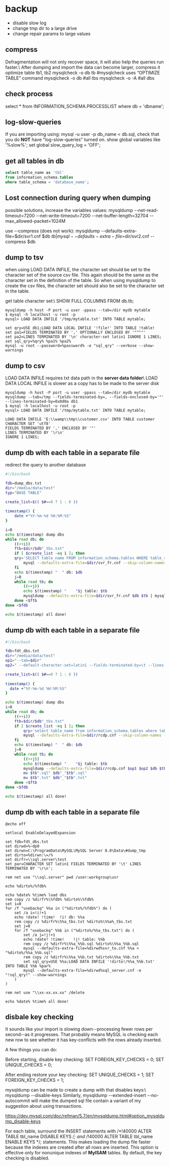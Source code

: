 # backup
  * disable slow log 
  * change tmp dir to a large drive
  * change repair params to large values

## compress
Defragmentation will not only recover space, it will also help the queries run faster.\\
After dumping and import the data can become larger, compress it
  optimize table tb1, tb2
  mysqlcheck -o db tb #mysqlcheck uses “OPTIMIZE TABLE” command
  mysqlcheck -o db    #all tbs
  mysqlcheck -o -A    #all dbs
## check process
  select * from INFORMATION_SCHEMA.PROCESSLIST where db = 'dbname';

## log-slow-queries
If you are importing using: mysql -u user -p db_name < db.sql, check that you do **NOT** have "log-slow-queries" turned on.
  show global variables like '%slow%';
  set global slow_query_log = 'OFF';

## get all tables in db
```sql
select table_name as 'tbl'
from information_schema.tables
where table_schema = 'database_name';
```

## Lost connection during query when dumping
possible solutions, increase the variables values:
  mysqldump --net-read-timeout=7200 --net-write-timeout=7200 
            --net-buffer-length=32704 --max_allowed-packet=1024M 

use --compress (does not work):
  mysqldump --defaults-extra-file=$dir/svr1.cnf $db $tb | 
  mysql --defaults-extra-file=$dir/svr2.cnf --compress $db


## dump to tsv
when using LOAD DATA INFILE, the character set should be set to the character set of the source csv file. This again should be the same as the character set in the definition of the table. So when using mysqldump to create the csv files, the character set should also be set to the character set in the table.

get table character set:\\
SHOW FULL COLUMNS FROM db.tb;
```dos
mysqldump -h host -P port -u user -ppass --tab=/dir mydb mytable
$ mysql -h localhost -u root -p
mysql> LOAD DATA INFILE '/tmp/mytable.txt' INTO TABLE mytable;

set qry=USE db1;LOAD DATA LOCAL INFILE '!file!' INTO TABLE !table!
set pa1=FIELDS TERMINATED BY ',' OPTIONALLY ENCLOSED BY '"^""'
set pa2=LINES TERMINATED BY '\n' character-set latin1 IGNORE 1 LINES;
set sql_qry=%qry% %pa1% %pa2%
mysql -u root --password=%password% -e "sql_qry" --verbose --show-warnings
```

## dump to csv
LOAD DATA INFILE requires txt data path in the **server data folder**\\
LOAD DATA LOCAL INFILE is slower as a copy has to be made to the server disk
```dos
mysqldump -h host -P port -u user -ppass --tab=/dir mydb mytable
mysqldump --tab=/tmp --fields-terminated-by=, --fields-enclosed-by='"' --lines-terminated-by=0x0d0a db1
$ mysql -h localhost -u root -p
mysql> LOAD DATA INFILE '/tmp/mytable.txt' INTO TABLE mytable;

LOAD DATA INFILE 'E:\\wamp\\tmp\\customer.csv' INTO TABLE customer
CHARACTER SET 'utf8'
FIELDS TERMINATED BY ',' ENCLOSED BY '"'
LINES TERMINATED BY '\r\n'
IGNORE 1 LINES;
```
  
## dump db with each table in a separate file
redirect the query to another database
```sh
#!/bin/bash

fdb=dump_dbs.txt
dir="/media/data/test"
typ="BASE TABLE"

create_list=$(( $#==0 ? 1 : 0 ))
 
timestamp() {
    date +"%Y-%m-%d %H:%M:%S"
}

i=0 
echo $(timestamp) dump dbs
while read db; do
    ((++i))  
    ftb=$dir/$db"_tbs.txt"
    if [ $create_list -eq 1 ]; then
	qry='SELECT table_name FROM information_schema.tables WHERE table_schema='\'${db}\'' and table_type='\'${typ}\'' order by data_length asc;'
        mysql --defaults-extra-file=$dir/svr_fr.cnf --skip-column-names -e "${qry}" >$ftb
    fi    
    echo $(timestamp) "  " db: $db
    j=0 
    while read tb; do
        ((++j))
        echo $(timestamp) "    "$j table: $tb 
        mysqldump --defaults-extra-file=$dir/svr_fr.cnf $db $tb | mysql --defaults-extra-file=$dir/svr_to.cnf $db
    done <$ftb 
done <$fdb

echo $(timestamp) all done!
```

## dump db with each table in a separate file
```sh
#!/bin/bash

fdb=fdt_dbs.txt
dir="/media/data/test"
op1="--tab=$dir" 
op2=" --default-character-set=latin1 --fields-terminated-by=\t --lines-terminated-by=\r\n"

create_list=$(( $#==0 ? 1 : 0 ))
 
timestamp() {
  date +"%Y-%m-%d %H:%M:%S"
}

echo $(timestamp) dump dbs
i=0 
while read db; do
    ((++i))  
    ftb=$dir/$db"_tbs.txt"
    if [ $create_list -eq 1 ]; then
        qry='select table_name from information_schema.tables where table_schema='\'${db}\'' order by table_name;'
        mysql --defaults-extra-file=$dir/rcdp.cnf --skip-column-names -e "${qry}" > $ftb
    fi    
    echo $(timestamp) "  " db: $db
    j=0 
    while read tb; do
        ((++j))
        echo $(timestamp) "    "$j table: $tb 
        mysqldump --defaults-extra-file=$dir/rcdp.cnf $op1 $op2 $db $tb
        mv $tb".sql" $db"_"$tb".sql"
        mv $tb".txt" $db"_"$tb".txt"
    done <$ftb 
done <$fdb

echo $(timestamp) all done!
```

## dump db with each table in a separate file
```dos
@echo off

setlocal EnableDelayedExpansion
 
set fdb=fdt_dbs.txt
set dirwd=%~dp0
set dirwn=C:\ProgramData\MySQL\MySQL Server 8.0\Data\#dump_tmp
set dirto=%dirwn:\=/%
set dirfr=\\sql.server\test
set par=CHARACTER SET latin1 FIELDS TERMINATED BY '\t' LINES TERMINATED BY '\r\n';

rem net use "\\sql.server" pwd /user:workgroup\usr

echo %dirto%/%fdb%
 
echo %date% %time% load dbs
rem copy /z %dirfr%\%fdb% %dirto%\%fdb%
set i=0
for /f "usebackq" %%a in ("%dirto%/%fdb%") do (
    set /a i=!i!+1
    echo !date! !time!  !i! db: %%a
    rem copy /z %dirfr%\%%a_tbs.txt %dirto%\%%a%_tbs.txt
    set j=0
    for /f "usebackq" %%b in ("%dirto%/%%a_tbs.txt") do (
        set /a j=!j!+1
        echo !date! !time!    !j! table: %%b
        rem copy /z %dirfr%\%%a_%%b.sql %dirto%\%%a_%%b.sql
        mysql --defaults-extra-file=%dirwd%svr_to.cnf %%a < "%dirto%/%%a_%%b.sql"
        rem copy /z %dirfr%\%%a_%%b.txt %dirto%\%%a_%%b.txt
        set sql_qry=USE %%a;LOAD DATA INFILE '!dirto!/%%a_%%b.txt' INTO TABLE %%b %par%
        mysql --defaults-extra-file=%dirwd%sql_server.cnf -e "!sql_qry!" --show-warnings
    )    
)

rem net use "\\xx-xx.xx.xx" /delete

echo %date% %time% all done!
```
## disbale key checking
It sounds like your import is slowing down--processing fewer rows per second--as it progresses. That probably means MySQL is checking each new row to see whether it has key-conflicts with the rows already inserted.

A few things you can do:

Before starting, disable key checking:
  SET FOREIGN_KEY_CHECKS = 0;
  SET UNIQUE_CHECKS = 0;
  
After ending restore your key checking:
  SET UNIQUE_CHECKS = 1;
  SET FOREIGN_KEY_CHECKS = 1;

mysqldump can be made to create a dump with that disables keys:\\ 
  mysqldump --disable-keys
Similarly,
  mysqldump --extended-insert --no-autocommit
will make the dumped sql file contain a variant of my suggestion about using transactions.

https://dev.mysql.com/doc/refman/5.7/en/mysqldump.html#option_mysqldump_disable-keys

For each table, surround the INSERT statements with /*!40000 ALTER TABLE tbl_name DISABLE KEYS */; and /*!40000 ALTER TABLE tbl_name ENABLE KEYS */; statements. This makes loading the dump file faster because the indexes are created after all rows are inserted. This option is effective only for nonunique indexes of **MyISAM** tables. By default, the key checking is disabled.

